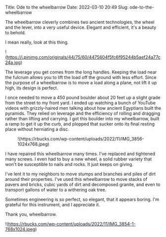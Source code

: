 Title: Ode to the wheelbarrow
Date: 2022-03-10 20:49
Slug: ode-to-the-wheelbarrow

The wheelbarrow cleverly combines two ancient technologies, the wheel and the lever, into a very useful device. Elegant and efficient, it's a beauty to behold.

I mean really, look at this thing.

!(https://i.pinimg.com/originals/44/75/60/4475604f5fc6f95244b5aef24a77c24a.jpg)

The leverage you get comes from the long handles. Keeping the load near the fulcrum allows you to lift the load off the ground with less effort. Since the purpose of a wheelbarrow is to move a load along a plane, not lift it up high, its design is perfect. 

I once needed to move a 450 pound boulder about 20 feet up a slight grade from the street to my front yard. I ended up watching a bunch of YouTube videos with grizzly-haired men talking about how ancient Egyptians built the pyramids. They relied on leverage and the efficiency of rolling and dragging rather than lifting and carrying. I got this boulder into my wheelbarrow, built a ramp to get it up the curb, and plopped that sucker onto its final resting place without herniating a disc. 

<figure class="wp-block-image size-large">!(https://rbucks.com/wp-content/uploads/2022/11/IMG_3856-1024x768.jpeg)
</figure>

I have repaired this wheelbarrow many times. I've replaced and tightened many screws. I even had to buy a new wheel, a solid rubber variety that won't be susceptible to nails and rocks. It just keeps on giving.

I've lent it to my neighbors to move stumps and branches and piles of dirt around their properties. I've used this wheelbarrow to move stacks of pavers and bricks, cubic yards of dirt and decomposed granite, and even to transport gallons of water to a withering oak tree. 

Sometimes engineering is so perfect, so elegant, that it appears boring. I'm grateful for this instrument, and I appreciate it. 

Thank you, wheelbarrow.  

!(https://rbucks.com/wp-content/uploads/2022/11/IMG_3854-1-768x1024.jpeg)
